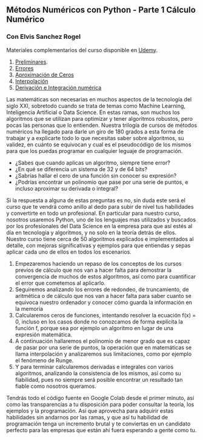 ## Métodos Numéricos con Python - Parte 1 Cálculo Numérico

### Con Elvis Sanchez Rogel

Materiales complementarios del curso disponible en   [Udemy](https://www.udemy.com/course/draft/3739518/?couponCode=92A16B706AA151705D35).

1. [Preliminares](https://joanby.github.io/curso-numerico-1/Teoria/01Preliminares#1). 
2. [Errores](https://joanby.github.io/curso-numerico-1/Teoria/02Errores#1)
3. [Aproximación de Ceros](https://joanby.github.io/curso-numerico-1/Teoria/03Ceros#1)
4. [Interpolación](https://joanby.github.io/curso-numerico-1/Teoria/04Interpolacion#1)
5. [Derivación e Integración numérica](https://joanby.github.io/curso-numerico-1/Teoria/05DerivacionIntegracion#1)

Las matemáticas son necesarias en muchos aspectos de la tecnología del siglo XXI, sobretodo cuando se trata de temas como Machine Learning, Inteligencia Artificial o Data Science. En estas ramas, son muchos los algoritmos que se utilizan para optimizar y tener algoritmos robustos, pero pocas las personas que lo entienden. Nuestra trilogía de cursos de métodos numéricos ha llegado para darle un giro de 180 grados a esta forma de trabajar y a explicarte todo lo que necesitas saber sobre algoritmos, su validez, en cuánto se equivocan y cual es el pseudocódigo de los mismos para que los puedas programar en cualquier leguaje de programación. 

* ¿Sabes que cuando aplicas un algoritmo, siempre tiene error?
* ¿En qué se diferencia un sistema de 32 y de 64 bits?
* ¿Sabrías hallar el cero de una función sin conocer su expresión?
* ¿Podrías encontrar un polinomio que pase por una serie de puntos, e incluso aproximar su derivada o integral?

Si la respuesta a alguna de estas preguntas es no, sin duda este será el curso que te vendrá como anillo al dedo para subir de nivel tus habilidades y convertirte en todo un profesional. En particular para nuestro curso, nosotros usaremos Python, uno de los lenguajes mas utilizados y buscados por los profesionales del Data Science en la empresa para que así estés al día en tecnología y algoritmos, y no solo en la teoría detrás de ellos. Nuestro curso tiene cerca de 50 algoritmos explicados e implementados al detalle, con mejoras significativas y ejemplos para que entiendas y sepas aplicar cada uno de ellos en todos los escenarios. 

1. Empezaremos haciendo un repaso de los conceptos de los cursos previos de cálculo que nos van a hacer falta para demostrar la convergencia de muchos de estos algoritmos, así como para cuantificar el error que cometemos al aplicarlo. 
2. Seguiremos analizando los errores de redondeo, de truncamiento, de aritmética o de cálculo que nos van a hacer falta para saber cuanto se equivoca nuestro ordenador y conocer cómo guarda la información en la memoria
3. Calcularemos ceros de funciones, intentando resolver la ecuación f(x) = 0, incluso en los casos donde no conozcamos de forma explícita la función f, porque sea por ejemplo un algoritmo en lugar de una expresión matemática. 
4. A continuación hallaremos el polinomio de menor grado que es capaz de pasar por una serie de puntos, la operación que en matemáticas se llama interpolación y analizaremos sus limitaciones, como por ejemplo el fenómeno de Runge.
5. Y para terminar calcularemos derivadas e integrales con varios algoritmos, analizando la consistencia de los mismos, así como su fiabilidad, pues no siempre será posible encontrar un resultado tan fiable como nosotros queramos.

Tendrás todo el código fuente en Google Colab desde el primer minuto, así como las transparencias a tu disposición para poder consultar la teoría, los ejemplos y la programación. Así que aprovecha para adquirir estas habilidades sin andarnos por las ramas, y que así tu habilidad de programación tenga un incremento brutal y te conviertas en un candidato perfecto para las empresas que están ahi fuera esperando a gente como tu. 
